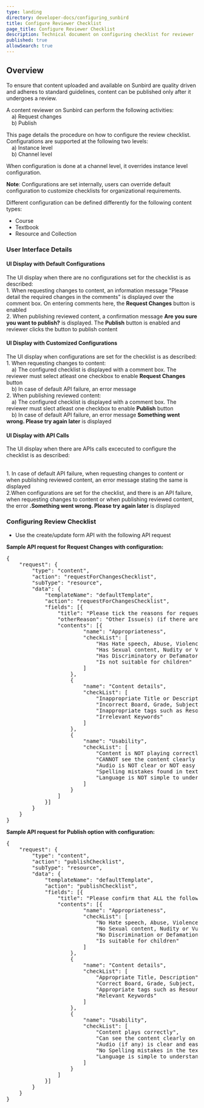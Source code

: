 ```yaml
---
type: landing
directory: developer-docs/configuring_sunbird
title: Configure Reviewer Checklist
page_title: Configure Reviewer Checklist
description: Technical document on configuring checklist for reviewer
published: true
allowSearch: true
---
```


## Overview
To ensure that content uploaded and available on Sunbird are quality driven and adheres to standard guidelines, content can be published only after it undergoes a review. 

A content reviewer on Sunbird can perform the following activities: 
<br>&emsp;a) Request changes
<br>&emsp;b) Publish

This page details the procedure on how to configure the review checklist. Configurations are supported at the following two levels:
<br>&emsp;a) Instance level
<br>&emsp;b) Channel level

When configuration is done at a channel level, it overrides instance level configuration. 

<b>Note</b>: Configurations are set internally, users can override default configuration to customize checklists for organizational requirements.

Different configuration can be defined differently for the following content types:
* Course
* Textbook
* Resource and Collection

### User Interface Details

#### UI Display with Default Configurations
The UI display when there are no configurations set for the checklist is as described:
<br>1. When requesting changes to content, an information message "Please detail the required changes in the comments" is displayed over the comment box. On entering comments here, the <b>Request Changes</b> button is enabled
<br>2. When publishing reviewed content, a confirmation message <b>Are you sure you want to publish?</b> is displayed. The <b>Publish</b> button is enabled and reviewer clicks the button to publish content

#### UI Display with Customized Configurations 
The UI display when configurations are set for the checklist is as described:
<br>1. When requesting changes to content:
<br>&emsp;a) The configured checklist is displayed with a comment box. The reviewer must select atleast one checkbox to enable <b>Request Changes</b> button
<br>&emsp;b) In case of default API failure, an error message 
<br>2. When publishing reviewed content:
<br>&emsp;a) The configured checklist is displayed with a comment box. The reviewer must slect atleast one checkbox to enable <b>Publish</b> button
<br>&emsp;b) In case of default API failure, an error message <b>Something went wrong. Please try again later</b> is displayed

#### UI Display with API Calls
The UI display when there are APIs calls excecuted to configure the checklist is as described:

<br>1. In case of default API failure, when requesting changes to content or when publishing reviewed content, an error message stating the same is displayed
<br>2.When configurations are set for the checklist, and there is an API failure, when requesting changes to content or when publishing reviewed content, the  error <b>.Something went wrong. Please try again later</b> is displayed

### Configuring Review Checklist
* Use the create/update form API with the following API request

**Sample API request for Request Changes with configuration:**

<pre>
{
	"request": {
		"type": "content",
		"action": "requestForChangesChecklist",
		"subType": "resource",
		"data": {
			"templateName": "defaultTemplate",
			"action": "requestForChangesChecklist",
			"fields": [{
				"title": "Please tick the reasons for requesting changes and provide detailed comments:",
				"otherReason": "Other Issue(s) (if there are any other issues, tick this and provide details in the comments box)",
				"contents": [{
						"name": "Appropriateness",
						"checkList": [
							"Has Hate speech, Abuse, Violence, Profanity",
							"Has Sexual content, Nudity or Vulgarity",
							"Has Discriminatory or Defamatory content",
							"Is not suitable for children"
						]
					},
					{
						"name": "Content details",
						"checkList": [
							"Inappropriate Title or Description",
							"Incorrect Board, Grade, Subject or Medium",
							"Inappropriate tags such as Resource Type or Concepts",
							"Irrelevant Keywords"
						]
					},
					{
						"name": "Usability",
						"checkList": [
							"Content is NOT playing correctly",
							"CANNOT see the content clearly on Desktop and App",
							"Audio is NOT clear or NOT easy to understand",
							"Spelling mistakes found in text used",
							"Language is NOT simple to understand"
						]
					}
				]
			}]
		}
	}
}
</pre>

**Sample API request for Publish option with configuration:**

<pre>
{
	"request": {
		"type": "content",
		"action": "publishChecklist",
		"subType": "resource",
		"data": {
			"templateName": "defaultTemplate",
			"action": "publishChecklist",
			"fields": [{
				"title": "Please confirm that ALL the following items are verified (by ticking the check-boxes) before you can publish:",
				"contents": [{
						"name": "Appropriateness",
						"checkList": [
							"No Hate speech, Abuse, Violence, Profanity",
							"No Sexual content, Nudity or Vulgarity",
							"No Discrimination or Defamation",
							"Is suitable for children"
						]
					},
					{
						"name": "Content details",
						"checkList": [
							"Appropriate Title, Description",
							"Correct Board, Grade, Subject, Medium",
							"Appropriate tags such as Resource Type, Concepts",
							"Relevant Keywords"
						]
					},
					{
						"name": "Usability",
						"checkList": [
							"Content plays correctly",
							"Can see the content clearly on Desktop and App",
							"Audio (if any) is clear and easy to understand",
							"No Spelling mistakes in the text",
							"Language is simple to understand"
						]
					}
				]
			}]
		}
	}
}
</pre>

